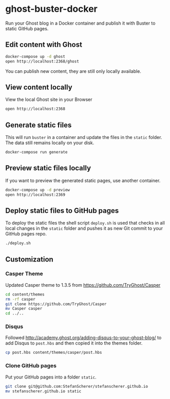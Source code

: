 # ghost-buster-docker

Run your Ghost blog in a Docker container and publish it with Buster to static
GitHub pages.

## Edit content with Ghost

```bash
docker-compose up -d ghost
open http://localhost:2368/ghost
```

You can publish new content, they are still only locally available.

## View content locally

View the local Ghost site in your Browser

```bash
open http://localhost:2368
```

## Generate static files

This will run `buster` in a container and update the files in the `static`
folder. The data still remains locally on your disk.

```bash
docker-compose run generate
```

## Preview static files locally

If you want to preview the generated static pages, use another container.

```bash
docker-compose up -d preview
open http://localhost:2369
```

## Deploy static files to GitHub pages

To deploy the static files the shell script `deploy.sh` is used that checks
in all local changes in the `static` folder and pushes it as new Git commit
to your GitHub pages repo.

```bash
./deploy.sh
```

## Customization

### Casper Theme

Updated Casper theme to 1.3.5 from https://github.com/TryGhost/Casper

```bash
cd content/themes
rm -rf casper
git clone https://github.com/TryGhost/Casper
mv Casper casper
cd ../..
```

### Disqus

Followed http://academy.ghost.org/adding-disqus-to-your-ghost-blog/ to add
Disqus to `post.hbs` and then copied it into the themes folder.

```bash
cp post.hbs content/themes/casper/post.hbs
```

### Clone GitHub pages

Put your GitHub pages into a folder `static`.

```bash
git clone git@github.com:StefanScherer/stefanscherer.github.io
mv stefanscherer.github.io static
```
